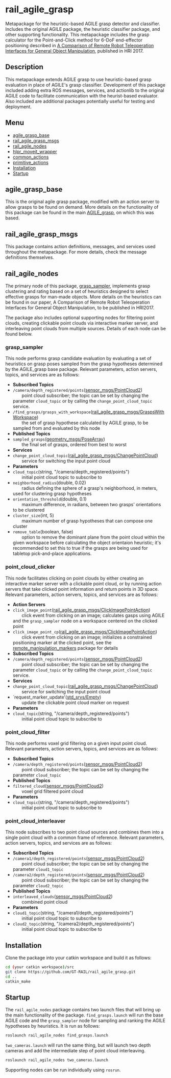 # rail_agile_grasp
Metapackage for the heuristic-based AGILE grasp detector and classifier. Includes the original AGILE package, the heuristic classifier package, and other supporting functionality.  This metapackage includes the grasp calculator for the Point-and-Click method for 6-DoF end-effector positioning described in [A Comparison of Remote Robot Teleoperation Interfaces for General Object Manipulation](http://dl.acm.org/citation.cfm?id=3020249), published in HRI 2017.

## Description
This metapackage extends AGILE grasp to use heuristic-based grasp evaluation in place of AGILE's grasp classifier.  Development of this package included adding extra ROS messages, services, and actionlib to the original AGILE code to facilitate communication with the heurist-based evaluator.  Also included are additional packages potentially useful for testing and deployment.

## Menu
 * [agile_grasp_base](#agile_grasp_base)
 * [rail_agile_grasp_msgs](#rail_agile_grasp_msgs)
 * [rail_agile_nodes](#rail_agile_nodes)
  * [hlpr_moveit_wrapper](#hlpr_moveit_wrapper)
  * [common_actions](#common_actions)
  * [primitive_actions](#primitive_actions)
 * [Installation](#installation)
 * [Startup](#startup)
 

## agile_grasp_base
This is the original agile grasp package, modified with an action server to allow grasps to be found on demand.  More details on the functionality of this package can be found in the main [AGILE_grasp](https://github.com/atenpas/agile_grasp), on which this was based.

## rail_agile_grasp_msgs
This package contains action definitions, messages, and services used throughout the metapackage.  For more details, check the message definitions themselves.

## rail_agile_nodes
The primary node of this package, [grasp_sampler](#grasp_sampler), implements grasp clustering and rating based on a set of heuristics designed to select effective grasps for man-made objects.  More details on the heuristics can be found in our paper, A Comparison of Remote Robot Teleoperation Interfaces for General Object Manipulation, to be published in HRI2017.

The package also includes optional supporting nodes for filtering point clouds, creating clickable point clouds via interactive marker server, and interleaving point clouds from multiple sources.  Details of each node can be found below.

### grasp_sampler
This node performs grasp candidate evaluation by evaluating a set of heuristics on grasp poses sampled from the grasp hypotheses determined by the AGILE_grasp base package.  Relevant parameters, action servers, topics, and services are as follows:
 * **Subscribed Topics**
  * `/camera/depth_registered/points`([sensor_msgs/PointCloud2](http://docs.ros.org/indigo/api/sensor_msgs/html/msg/PointCloud2.html))  
 &nbsp;&nbsp;&nbsp;&nbsp;&nbsp;&nbsp; point cloud subscriber; the topic can be set by changing the parameter `cloud_topic` or by calling the `change_point_cloud_topic` service.
  * `/find_grasps/grasps_with_workspace`([rail_agile_grasp_msgs/GraspsWithWorkspace](https://github.com/GT-RAIL/rail_agile_grasp/blob/master/rail_agile_grasp_msgs/msg/GraspsWithWorkspace.msg))  
 &nbsp;&nbsp;&nbsp;&nbsp;&nbsp;&nbsp; the set of grasp hypothese calculated by AGILE grasp, to be sampled from and evaluated by this node
 * **Published Topics**
  * `sampled_grasps`([geometry_msgs/PoseArray](http://docs.ros.org/indigo/api/geometry_msgs/html/msg/PoseArray.html))  
 &nbsp;&nbsp;&nbsp;&nbsp;&nbsp;&nbsp; the final set of grasps, ordered from best to worst
 * **Services**
  * `change_point_cloud_topic`([rail_agile_grasp_msgs/ChangePointCloud](https://github.com/GT-RAIL/rail_agile_grasp/blob/master/rail_agile_grasp_msgs/srv/ChangePointCloud.srv))  
 &nbsp;&nbsp;&nbsp;&nbsp;&nbsp;&nbsp; service for switching the input point cloud
 * **Parameters**
  * `cloud_topic`(string, "/camera/depth_registered/points")  
 &nbsp;&nbsp;&nbsp;&nbsp;&nbsp;&nbsp; initial point cloud topic to subscribe to
  * `neighborhood_radius`(double, 0.02)  
 &nbsp;&nbsp;&nbsp;&nbsp;&nbsp;&nbsp; radius defining the sphere of a grasp's neighborhood, in meters, used for clustering grasp hypotheses
  * `orientation_threshold`(double, 0.1)  
 &nbsp;&nbsp;&nbsp;&nbsp;&nbsp;&nbsp; maximum difference, in radians, between two grasps' orientations to be clustered
  * `cluster_size`(int, 5)  
 &nbsp;&nbsp;&nbsp;&nbsp;&nbsp;&nbsp; maximum number of grasp hypotheses that can compose one cluster
  * `remove_table`(boolean, false)  
 &nbsp;&nbsp;&nbsp;&nbsp;&nbsp;&nbsp; option to remove the dominant plane from the point cloud within the given workspace before calculating the object orientaion heuristic; it's recommended to set this to true if the grasps are being used for tabletop pick-and-place applications.

### point_cloud_clicker
This node facilitates clicking on point clouds by either creating an interactive marker server with a clickable point cloud, or by running action servers that take clicked point information and return points in 3D space.  Relevant parameters, action servers, topics, and services are as follows:
 * **Action Servers**
  * `click_image_point`([rail_agile_grasp_msgs/ClickImagePointAction](https://github.com/GT-RAIL/rail_agile_grasp/blob/master/rail_agile_grasp_msgs/action/ClickImagePoint.action))  
 &nbsp;&nbsp;&nbsp;&nbsp;&nbsp;&nbsp; click event from clicking on an image; calculates gasps using AGILE and the `grasp_sampler` node on a workspace centered on the clicked point
 * `click_image_point_cp`([rail_agile_grasp_msgs/ClickImagePointAction](https://github.com/GT-RAIL/rail_agile_grasp/blob/master/rail_agile_grasp_msgs/action/ClickImagePoint.action))  
 &nbsp;&nbsp;&nbsp;&nbsp;&nbsp;&nbsp; click event from clicking on an image; initializes a constrained positioning marker at the clicked point, see the [remote_manipulation_markers](http://wiki.ros.org/remote_manipulation_markers) package for details
 * **Subscribed Topics**
  * `/camera/depth_registered/points`([sensor_msgs/PointCloud2](http://docs.ros.org/indigo/api/sensor_msgs/html/msg/PointCloud2.html))  
 &nbsp;&nbsp;&nbsp;&nbsp;&nbsp;&nbsp; point cloud subscriber; the topic can be set by changing the parameter `cloud_topic` or by calling the `change_point_cloud_topic` service.
 * **Services**
  * `change_point_cloud_topic`([rail_agile_grasp_msgs/ChangePointCloud](https://github.com/GT-RAIL/rail_agile_grasp/blob/master/rail_agile_grasp_msgs/srv/ChangePointCloud.srv))  
 &nbsp;&nbsp;&nbsp;&nbsp;&nbsp;&nbsp; service for switching the input point cloud
  * `request_marker_update'([std_srvs/Empty](http://docs.ros.org/indigo/api/std_srvs/html/srv/Empty.html))  
 &nbsp;&nbsp;&nbsp;&nbsp;&nbsp;&nbsp; update the clickable point cloud marker on request
 * **Parameters**
  * `cloud_topic`(string, "/camera/depth_registered/points")  
 &nbsp;&nbsp;&nbsp;&nbsp;&nbsp;&nbsp; initial point cloud topic to subscribe to

### point_cloud_filter
This node performs voxel grid filtering on a given input point cloud.  Relevant parameters, action servers, topics, and services are as follows:
 * **Subscribed Topics**
  * `/camera/depth_registered/points`([sensor_msgs/PointCloud2](http://docs.ros.org/indigo/api/sensor_msgs/html/msg/PointCloud2.html))  
 &nbsp;&nbsp;&nbsp;&nbsp;&nbsp;&nbsp; point cloud subscriber; the topic can be set by changing the parameter `cloud_topic`
 * **Published Topics**
  * `filtered_cloud`([sensor_msgs/PointCloud2](http://docs.ros.org/indigo/api/sensor_msgs/html/msg/PointCloud2.html))  
 &nbsp;&nbsp;&nbsp;&nbsp;&nbsp;&nbsp; voxel grid filtered point cloud
 * **Parameters**
  * `cloud_topic`(string, "/camera/depth_registered/points")  
 &nbsp;&nbsp;&nbsp;&nbsp;&nbsp;&nbsp; initial point cloud topic to subscribe to

### point_cloud_interleaver
This node subscribes to two point cloud sources and combines them into a single point cloud with a common frame of reference.  Relevant parameters, action servers, topics, and services are as follows:
 * **Subscribed Topics**
  * `/camera1/depth_registered/points`([sensor_msgs/PointCloud2](http://docs.ros.org/indigo/api/sensor_msgs/html/msg/PointCloud2.html))  
 &nbsp;&nbsp;&nbsp;&nbsp;&nbsp;&nbsp; point cloud subscriber; the topic can be set by changing the parameter `cloud1_topic`
  * `/camera2/depth_registered/points`([sensor_msgs/PointCloud2](http://docs.ros.org/indigo/api/sensor_msgs/html/msg/PointCloud2.html))  
 &nbsp;&nbsp;&nbsp;&nbsp;&nbsp;&nbsp; point cloud subscriber; the topic can be set by changing the parameter `cloud2_topic`
 * **Published Topics**
  * `interleaved_clouds`([sensor_msgs/PointCloud2](http://docs.ros.org/indigo/api/sensor_msgs/html/msg/PointCloud2.html))  
 &nbsp;&nbsp;&nbsp;&nbsp;&nbsp;&nbsp; combined point cloud
 * **Parameters**
  * `cloud1_topic`(string, "/camera1/depth_registered/points")  
 &nbsp;&nbsp;&nbsp;&nbsp;&nbsp;&nbsp; initial point cloud topic to subscribe to
  * `cloud2_topic`(string, "/camera2/depth_registered/points")  
 &nbsp;&nbsp;&nbsp;&nbsp;&nbsp;&nbsp; initial point cloud topic to subscribe to

## Installation
Clone the package into your catkin workspace and build it as follows:
```bash
cd (your catkin workspace)/src
git clone https://github.com/GT-RAIL/rail_agile_grasp.git
cd ..
catkin_make
```

## Startup
The `rail_agile_nodes` package contains two launch files that will bring up the main functionality of the package.  `find_grasps.launch` will run the base AGILE code and the `grasp_sampler` node for sampling and ranking the AGILE hypotheses by heuristics.  It is run as follows:
```bash
roslaunch rail_agile_nodes find_grasps.launch
```

`two_cameras.launch` will run the same thing, but will launch two depth cameras and add the intermediate step of point cloud interleaving.
```bash
roslaunch rail_agile_nodes two_cameras.launch
```

Supporting nodes can be run individually using `rosrun`.
